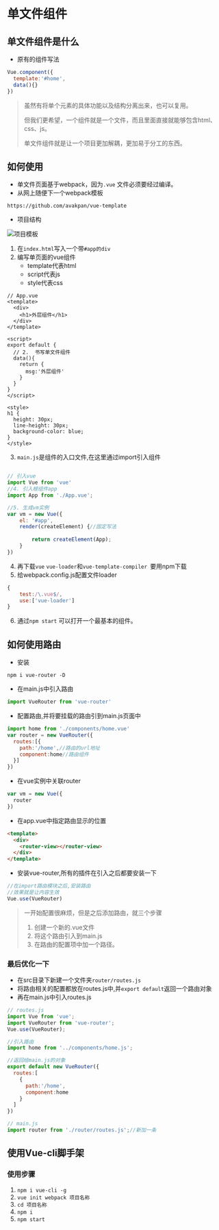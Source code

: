 # 单文件组件

## 单文件组件是什么

- 原有的组件写法

```js
Vue.component({
  template:'#home',
  data(){}
})
```

> 虽然有将单个元素的具体功能以及结构分离出来，也可以复用。
>
> 但我们更希望，一个组件就是一个文件，而且里面直接就能够包含html、css、js。
>
> 单文件组件就是让一个项目更加解耦，更加易于分工的东西。

## 如何使用

- 单文件页面基于webpack，因为`.vue` 文件必须要经过编译。
- 从网上随便下一个webpack模板

`https://github.com/avakpan/vue-template` 

- 项目结构

<img :src="$withBase('/assets/vue/项目模板.png')" alt="项目模板">

1. 在`index.html`写入一个带`#app的div`
2. 编写单页面的vue组件
   - template代表html
   - script代表js
   - style代表css

```vue
// App.vue
<template>
  <div>
    <h1>外层组件</h1>
  </div>
</template>

<script>
export default {
  // 2.  书写单文件组件
  data(){
    return {
      msg:'外层组件'
    }
  }
}
</script>

<style>
h1 {
  height: 30px;
  line-height: 30px;
  background-color: blue;
}
</style>

```

3. `main.js`是组件的入口文件,在这里通过import引入组件

```js

// 引入vue
import Vue from 'vue'
//4. 引入根组件app
import App from './App.vue';

//5. 生成vm实例
var vm = new Vue({
    el: '#app',
    render(createElement) {//固定写法
        
        return createElement(App);
    }
})

```

4. 再下载`vue` `vue-loader`和`vue-template-compiler `要用npm下载
5. 给webpack.config.js配置文件loader


```js
{
  	test:/\.vue$/,
    use:['vue-loader']
}
```

6. 通过`npm start` 可以打开一个最基本的组件。

## 如何使用路由

- 安装

`npm i vue-router -D`

- 在main.js中引入路由

```js
import VueRouter from 'vue-router'
```

- 配置路由,并将要挂载的路由引到main.js页面中

```js
import home from './components/home.vue'
var router = new VueRouter({
  routes:[{
    path:'/home',//路由的url地址
    component:home//路由组件
  }]
})
```

- 在vue实例中关联router

```js
var vm = new Vue({
  router
})
```

- 在app.vue中指定路由显示的位置

```html
<template>
  <div>
  	<router-view></router-view>
  </div>
</template>
```

- 安装vue-router,所有的插件在引入之后都要安装一下

```js
//在import路由模块之后,安装路由
//效果就是让内容生效
Vue.use(VueRouter)
```

> 一开始配置很麻烦，但是之后添加路由，就三个步骤
>
> 1. 创建一个新的.vue文件
> 2. 将这个路由引入到main.js
> 3. 在路由的配置项中加一个路径。

### 最后优化一下

- 在src目录下新建一个文件夹`router/routes.js`
- 将路由相关的配置都放在routes.js中,并`export default`返回一个路由对象
- 再在main.js中引入routes.js

```js
// routes.js
import Vue from 'vue';
import VueRouter from 'vue-router';
Vue.use(VueRouter);

//引入路由
import home from '../components/home.js';

//返回给main.js的对象
export default new VueRouter({
  routes:[
    {
      path:'/home',
      component:home
    }
  ]
})
```

```js
// main.js
import router from './router/routes.js';//新加一条

```







## 使用Vue-cli脚手架

### 使用步骤

1. `npm i vue-cli -g`
2. `vue init webpack 项目名称` 
3. `cd 项目名称`
4. `npm i`
5. `npm start`


